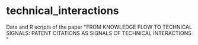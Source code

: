 # technical_interactions
Data and R scripts of the paper "FROM KNOWLEDGE FLOW TO TECHNICAL SIGNALS: PATENT CITATIONS AS SIGNALS OF TECHNICAL INTERACTIONS " 
